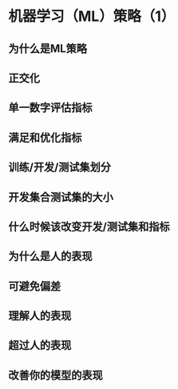# 机器学习（ML）策略（1）

## 为什么是ML策略

## 正交化

## 单一数字评估指标

## 满足和优化指标

## 训练/开发/测试集划分

## 开发集合测试集的大小

## 什么时候该改变开发/测试集和指标

## 为什么是人的表现

## 可避免偏差

## 理解人的表现

## 超过人的表现

## 改善你的模型的表现



